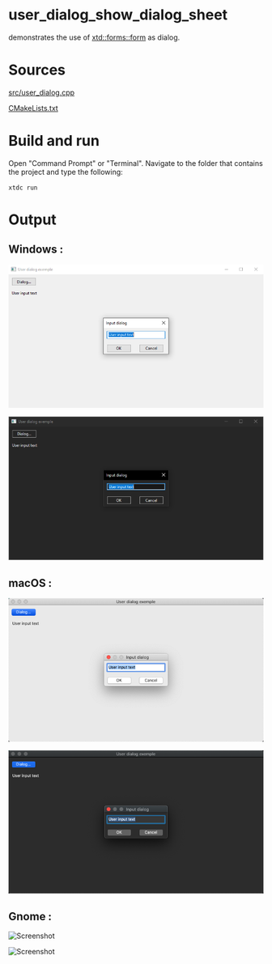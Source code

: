 # user_dialog_show_dialog_sheet

demonstrates the use of [xtd::forms::form](../../../../src/xtd_forms/include/xtd/forms/form.hpp) as dialog.

# Sources

[src/user_dialog.cpp](src/user_dialog.cpp)

[CMakeLists.txt](CMakeLists.txt)

# Build and run

Open "Command Prompt" or "Terminal". Navigate to the folder that contains the project and type the following:

```shell
xtdc run
```

# Output

## Windows :

![Screenshot](../../../../docs/pictures/examples/user_dialog_w.png)

![Screenshot](../../../../docs/pictures/examples/user_dialog_wd.png)

## macOS :

![Screenshot](../../../../docs/pictures/examples/user_dialog_m.png)

![Screenshot](../../../../docs/pictures/examples/user_dialog_md.png)

## Gnome :

![Screenshot](../../../../docs/pictures/examples/user_dialog_g.png)

![Screenshot](../../../../docs/pictures/examples/user_dialog_gd.png)
